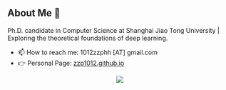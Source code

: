 ## About Me 👋

Ph.D. candidate in Computer Science at Shanghai Jiao Tong University | Exploring the theoretical foundations of deep learning.
- 📫 How to reach me: 1012zzphh [AT] gmail.com
- 👉 Personal Page: [zzp1012.github.io](https://zzp1012.github.io)
<p align="center">
<img src="http://github-readme-streak-stats.herokuapp.com?user=zzp1012&theme=ayu-light&hide_border=true&date_format=M%20j%5B%2C%20Y%5D"/>
</p>
